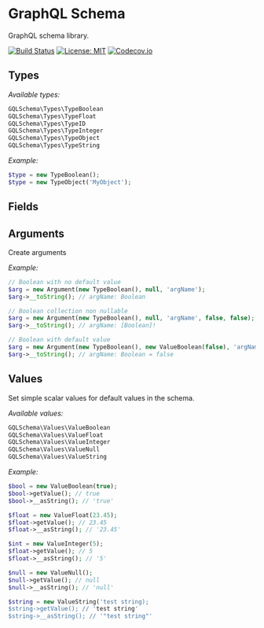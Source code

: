 # GraphQL Schema

GraphQL schema library.

[![Build Status](https://travis-ci.org/oligus/schema.svg?branch=master)](https://travis-ci.org/oligus/schema)
[![License: MIT](https://img.shields.io/badge/License-MIT-yellow.svg)](https://opensource.org/licenses/MIT)
[![Codecov.io](https://codecov.io/gh/oligus/schema/branch/master/graphs/badge.svg)](https://codecov.io/gh/oligus/schema)

## Types

*Available types:*

```php
GQLSchema\Types\TypeBoolean
GQLSchema\Types\TypeFloat
GQLSchema\Types\TypeID
GQLSchema\Types\TypeInteger
GQLSchema\Types\TypeObject
GQLSchema\Types\TypeString
```

*Example:*

```php
$type = new TypeBoolean();
$type = new TypeObject('MyObject');
```
## Fields

## Arguments

Create arguments

*Example:*

```php
// Boolean with no default value
$arg = new Argument(new TypeBoolean(), null, 'argName');
$arg->__toString(); // argName: Boolean

// Boolean collection non nullable
$arg = new Argument(new TypeBoolean(), null, 'argName', false, false);
$arg->__toString(); // argName: [Boolean]!

// Boolean with default value
$arg = new Argument(new TypeBoolean(), new ValueBoolean(false), 'argName', false, false);
$arg->__toString(); // argName: Boolean = false

```

## Values

Set simple scalar values for default values in the schema. 

*Available values:*

```php
GQLSchema\Values\ValueBoolean
GQLSchema\Values\ValueFloat
GQLSchema\Values\ValueInteger
GQLSchema\Values\ValueNull
GQLSchema\Values\ValueString
```

*Example:*

```php
$bool = new ValueBoolean(true);
$bool->getValue(); // true
$bool->__asString(); // 'true'

$float = new ValueFloat(23.45);
$float->getValue(); // 23.45
$float->__asString(); // '23.45'

$int = new ValueInteger(5);
$float->getValue(); // 5
$float->__asString(); // '5'

$null = new ValueNull();
$null->getValue(); // null
$null->__asString(); // 'null'

$string = new ValueString('test string);
$string->getValue(); // 'test string'
$string->__asString(); // '"test string"'
```
